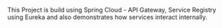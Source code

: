 This Project is build using Spring Cloud - API Gateway, Service Registry using Eureka and also demonstrates how services interact internally.